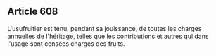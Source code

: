 Article 608
----
L'usufruitier est tenu, pendant sa jouissance, de toutes les charges annuelles
de l'héritage, telles que les contributions et autres qui dans l'usage sont
censées charges des fruits.
